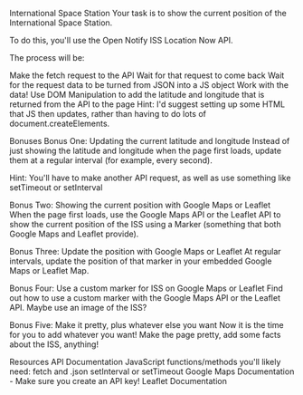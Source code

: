 International Space Station
Your task is to show the current position of the International Space Station.

To do this, you'll use the Open Notify ISS Location Now API.

The process will be:

Make the fetch request to the API
Wait for that request to come back
Wait for the request data to be turned from JSON into a JS object
Work with the data!
Use DOM Manipulation to add the latitude and longitude that is returned from the API to the page
Hint: I'd suggest setting up some HTML that JS then updates, rather than having to do lots of document.createElements.

Bonuses
Bonus One: Updating the current latitude and longitude
Instead of just showing the latitude and longitude when the page first loads, update them at a regular interval (for example, every second).

Hint: You'll have to make another API request, as well as use something like setTimeout or setInterval

Bonus Two: Showing the current position with Google Maps or Leaflet
When the page first loads, use the Google Maps API or the Leaflet API to show the current position of the ISS using a Marker (something that both Google Maps and Leaflet provide).

Bonus Three: Update the position with Google Maps or Leaflet
At regular intervals, update the position of that marker in your embedded Google Maps or Leaflet Map.

Bonus Four: Use a custom marker for ISS on Google Maps or Leaflet
Find out how to use a custom marker with the Google Maps API or the Leaflet API. Maybe use an image of the ISS?

Bonus Five: Make it pretty, plus whatever else you want
Now it is the time for you to add whatever you want! Make the page pretty, add some facts about the ISS, anything!

Resources
API Documentation
JavaScript functions/methods you'll likely need:
fetch and .json
setInterval or setTimeout
Google Maps
Documentation - Make sure you create an API key!
Leaflet
Documentation